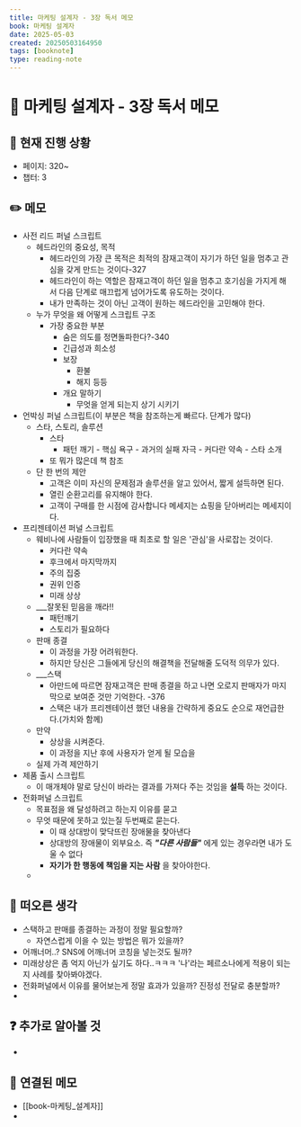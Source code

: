 ```yaml
---
title: 마케팅 설계자 - 3장 독서 메모
book: 마케팅 설계자
date: 2025-05-03
created: 20250503164950
tags: [booknote]
type: reading-note
---
```


# 📝 마케팅 설계자 - 3장 독서 메모

## 📍 현재 진행 상황
- 페이지: 320~
- 챕터: 3

## ✏️ 메모
- 사전 리드 퍼널 스크립트
	- 헤드라인의 중요성, 목적
		- 헤드라인의 가장 큰 목적은 최적의 잠재고객이 자기가 하던 일을 멈추고 관심을 갖게 만드는 것이다-327
		- 헤드라인이 하는 역할은 잠재고객이 하던 일을 멈추고 호기심을 가지게 해서 다음 단계로 매끄럽게 넘어가도록 유도하는 것이다.
		- 내가 만족하는 것이 아닌 고객이 원하는 헤드라인을 고민해야 한다.
	- 누가 무엇을 왜 어떻게 스크립트 구조
		- 가장 중요한 부분
			- 숨은 의도를 정면돌파한다?-340
			- 긴급성과 희소성
			- 보장
				- 환불
				- 해지 등등
			- 개요 말하기
				- 무엇을 얻게 되는지 상기 시키기
- 언박싱 퍼널 스크립트(이 부분은 책을 참조하는게 빠르다. 단계가 많다)
	- 스타, 스토리, 솔루션
		- 스타
			- 패턴 깨기 - 핵심 욕구 - 과거의 실패 자극 - 커다란 약속 - 스타 소개
		- 또 뭐가 많은데 책 참조
	- 단 한 번의 제안
		- 고객은 이미 자신의 문제점과 솔루션을 알고 있어서, 짧게 설득하면 된다.
		- 열린 순환고리를 유지해야 한다.
		- 고객이 구매를 한 시점에 감사합니다 메세지는 쇼핑을 닫아버리는 메세지이다.
- 프리젠테이션 퍼널 스크립트
	- 웨비나에 사람들이 입장했을 때 최초로 할 일은 '관심'을 사로잡는 것이다.
		- 커다란 약속
		- 후크에서 마지막까지
		- 주의 집중
		- 권위 인증
		- 미래 상상
	- ___잘못된 믿음을 깨라!!
		- 패턴깨기
		- 스토리가 필요하다
	- 판매 종결
		- 이 과정을 가장 어려워한다.
		- 하지만 당신은 그들에게 당신의 해결책을 전달해줄 도덕적 의무가 있다.
	- ___스택
		- 아만드에 따르면 잠재고객은 판매 종결을 하고 나면 오로지 판매자가 마지막으로 보여준 것만 기억한다. -376
		- 스택은 내가 프리젠테이션 했던 내용을 간략하게 중요도 순으로 재언급한다.(가치와 함께)
	- 만약
		- 상상을 시켜준다.
		- 이 과정을 지난 후에 사용자가 얻게 될 모습을
	- 실제 가격 제안하기
- 제품 출시 스크립트
	- 이 매개체야 말로 당신이 바라는 결과를 가져다 주는 것임을 __설득__ 하는 것이다.
- 전화퍼널 스크립트
	- 목표점을 왜 달성하려고 하는지 이유를 묻고
	- 무엇 때문에 못하고 있는질 두번째로 묻는다.
		- 이 때 상대방이 맞닥뜨린  장애물을 찾아낸다
		- 상대방의 장애물이 외부요소. 즉 ___"다른 사람들"___ 에게 있는 경우라면 내가 도울 수 없다
		- __자기가 한 행동에 책임을 지는 사람__ 을 찾아야한다.
	- 

## 💭 떠오른 생각
- 스택하고 판매를 종결하는 과정이 정말 필요할까?
	- 자연스럽게 이을 수 있는 방법은 뭐가 있을까?
- 어깨너머..? SNS에 어깨너머 코칭을 넣는것도 될까?
- 미래상상은 좀 억지 아닌가 싶기도 하다..ㅋㅋㅋ '나'라는 페르소나에게 적용이 되는지 사례를 찾아봐야겠다.
- 전화퍼널에서 이유를 물어보는게 정말 효과가 있을까? 진정성 전달로 충분할까?
- 

## ❓ 추가로 알아볼 것
- 

## 🔗 연결된 메모
- [[book-마케팅_설계자]]
- 

